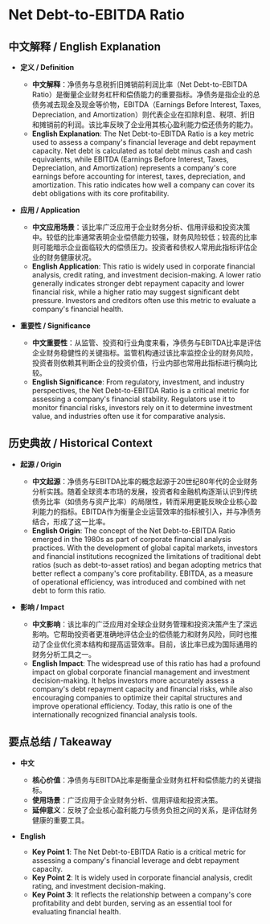 # Net Debt-to-EBITDA Ratio

## 中文解释 / English Explanation

* **定义 / Definition**  
  - **中文解释**：净债务与息税折旧摊销前利润比率（Net Debt-to-EBITDA Ratio）是衡量企业财务杠杆和偿债能力的重要指标。净债务是指企业的总债务减去现金及现金等价物，EBITDA（Earnings Before Interest, Taxes, Depreciation, and Amortization）则代表企业在扣除利息、税项、折旧和摊销前的利润。该比率反映了企业用其核心盈利能力偿还债务的能力。  
  - **English Explanation**: The Net Debt-to-EBITDA Ratio is a key metric used to assess a company's financial leverage and debt repayment capacity. Net debt is calculated as total debt minus cash and cash equivalents, while EBITDA (Earnings Before Interest, Taxes, Depreciation, and Amortization) represents a company's core earnings before accounting for interest, taxes, depreciation, and amortization. This ratio indicates how well a company can cover its debt obligations with its core profitability.

* **应用 / Application**  
  - **中文应用场景**：该比率广泛应用于企业财务分析、信用评级和投资决策中。较低的比率通常表明企业偿债能力较强，财务风险较低；较高的比率则可能暗示企业面临较大的偿债压力。投资者和债权人常用此指标评估企业的财务健康状况。  
  - **English Application**: This ratio is widely used in corporate financial analysis, credit rating, and investment decision-making. A lower ratio generally indicates stronger debt repayment capacity and lower financial risk, while a higher ratio may suggest significant debt pressure. Investors and creditors often use this metric to evaluate a company's financial health.

* **重要性 / Significance**  
  - **中文重要性**：从监管、投资和行业角度来看，净债务与EBITDA比率是评估企业财务稳健性的关键指标。监管机构通过该比率监控企业的财务风险，投资者则依赖其判断企业的投资价值，行业内部也常用此指标进行横向比较。  
  - **English Significance**: From regulatory, investment, and industry perspectives, the Net Debt-to-EBITDA Ratio is a critical metric for assessing a company's financial stability. Regulators use it to monitor financial risks, investors rely on it to determine investment value, and industries often use it for comparative analysis.

## 历史典故 / Historical Context

* **起源 / Origin**  
  - **中文起源**：净债务与EBITDA比率的概念起源于20世纪80年代的企业财务分析实践。随着全球资本市场的发展，投资者和金融机构逐渐认识到传统债务比率（如债务与资产比率）的局限性，转而采用更能反映企业核心盈利能力的指标。EBITDA作为衡量企业运营效率的指标被引入，并与净债务结合，形成了这一比率。  
  - **English Origin**: The concept of the Net Debt-to-EBITDA Ratio emerged in the 1980s as part of corporate financial analysis practices. With the development of global capital markets, investors and financial institutions recognized the limitations of traditional debt ratios (such as debt-to-asset ratios) and began adopting metrics that better reflect a company's core profitability. EBITDA, as a measure of operational efficiency, was introduced and combined with net debt to form this ratio.

* **影响 / Impact**  
  - **中文影响**：该比率的广泛应用对全球企业财务管理和投资决策产生了深远影响。它帮助投资者更准确地评估企业的偿债能力和财务风险，同时也推动了企业优化资本结构和提高运营效率。目前，该比率已成为国际通用的财务分析工具之一。  
  - **English Impact**: The widespread use of this ratio has had a profound impact on global corporate financial management and investment decision-making. It helps investors more accurately assess a company's debt repayment capacity and financial risks, while also encouraging companies to optimize their capital structures and improve operational efficiency. Today, this ratio is one of the internationally recognized financial analysis tools.

## 要点总结 / Takeaway

* **中文**  
  - **核心价值**：净债务与EBITDA比率是衡量企业财务杠杆和偿债能力的关键指标。  
  - **使用场景**：广泛应用于企业财务分析、信用评级和投资决策。  
  - **延伸意义**：反映了企业核心盈利能力与债务负担之间的关系，是评估财务健康的重要工具。

* **English**  
  - **Key Point 1**: The Net Debt-to-EBITDA Ratio is a critical metric for assessing a company's financial leverage and debt repayment capacity.  
  - **Key Point 2**: It is widely used in corporate financial analysis, credit rating, and investment decision-making.  
  - **Key Point 3**: It reflects the relationship between a company's core profitability and debt burden, serving as an essential tool for evaluating financial health.